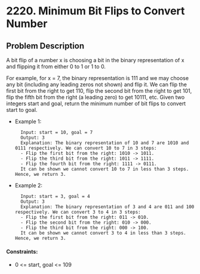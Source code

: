 # 2220. Minimum Bit Flips to Convert Number

## Problem Description

A bit flip of a number x is choosing a bit in the binary representation of x and flipping it from either 0 to 1 or 1 to 0.

For example, for x = 7, the binary representation is 111 and we may choose any bit (including any leading zeros not shown) and flip it. We can flip the first bit from the right to get 110, flip the second bit from the right to get 101, flip the fifth bit from the right (a leading zero) to get 10111, etc.
Given two integers start and goal, return the minimum number of bit flips to convert start to goal.


- Example 1:

        Input: start = 10, goal = 7
        Output: 3
        Explanation: The binary representation of 10 and 7 are 1010 and 0111 respectively. We can convert 10 to 7 in 3 steps:
        - Flip the first bit from the right: 1010 -> 1011.
        - Flip the third bit from the right: 1011 -> 1111.
        - Flip the fourth bit from the right: 1111 -> 0111.
        It can be shown we cannot convert 10 to 7 in less than 3 steps. Hence, we return 3.

- Example 2:

        Input: start = 3, goal = 4
        Output: 3
        Explanation: The binary representation of 3 and 4 are 011 and 100 respectively. We can convert 3 to 4 in 3 steps:
        - Flip the first bit from the right: 011 -> 010.
        - Flip the second bit from the right: 010 -> 000.
        - Flip the third bit from the right: 000 -> 100.
        It can be shown we cannot convert 3 to 4 in less than 3 steps. Hence, we return 3.
 

#### Constraints:

- 0 <= start, goal <= 109
